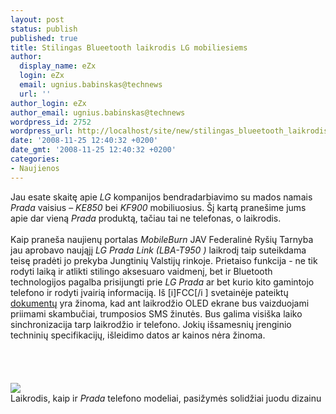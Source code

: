 ```yaml
---
layout: post
status: publish
published: true
title: Stilingas Blueetooth laikrodis LG mobiliesiems
author:
  display_name: eZx
  login: eZx
  email: ugnius.babinskas@technews
  url: ''
author_login: eZx
author_email: ugnius.babinskas@technews
wordpress_id: 2752
wordpress_url: http://localhost/site/new/stilingas_blueetooth_laikrodis_lg_mobiliesiems/
date: '2008-11-25 12:40:32 +0200'
date_gmt: '2008-11-25 12:40:32 +0200'
categories:
- Naujienos
---
```

<p>Jau esate skaitę apie <i>LG</i>  kompanijos bendradarbiavimo su mados namais <i>Prada</i> vaisius – <i>KE850</i> bei <i>KF900</i> mobiliuosius. Šį kartą pranešime jums apie dar vieną <i>Prada</i> produktą, tačiau tai ne telefonas, o laikrodis.<br />
<br>Kaip praneša naujienų portalas <i>MobileBurn</i> JAV Federalinė Ryšių Tarnyba jau aprobavo naująjį <i> LG Prada Link (LBA-T950 )</i> laikrodį taip suteikdama teisę pradėti  jo prekyba Jungtinių Valstijų rinkoje.  Prietaiso funkcija - ne tik rodyti laiką ir atlikti stilingo aksesuaro vaidmenį, bet ir Bluetooth  technologijos pagalba prisijungti prie <i>LG Prada</i> ar bet kurio kito gamintojo telefono ir rodyti įvairią informaciją. Iš [i]FCC[/i ] svetainėje pateiktų <a class="ns" href="https://fjallfoss.fcc.gov/oetcf/eas/reports/ViewExhibitReport.cfm?mode=Exhibits&amp;RequestTimeout=500&amp;calledFromFrame=N&amp;application_id=785851&amp;fcc_id=%27BEJ-LBA-T950%27">dokumentų</a> yra žinoma, kad ant laikrodžio OLED ekrane bus vaizduojami priimami skambučiai, trumposios SMS žinutės. Bus galima visiška laiko sinchronizacija tarp laikrodžio ir telefono. Jokių išsamesnių įrenginio techninių specifikacijų, išleidimo datos ar kainos nėra žinoma.<br />
<br><br />
<br><br><img src="http://www.technews.lt/upl/Failai/prada_link_angle.jpg"><br><span class="saltinis">Laikrodis, kaip ir <i>Prada</i> telefono modeliai, pasižymės solidžiai juodu dizainu</span><br />
<br><br />
<br><br />
<br></p>
